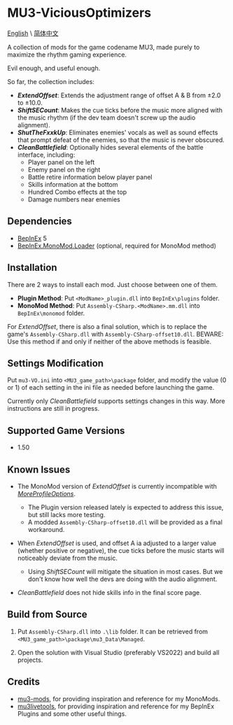 # MU3-ViciousOptimizers

[English](README.md) \\
[简体中文](README_zh-hans.md)

A collection of mods for the game codename MU3, made purely to maximize the rhythm gaming experience.

Evil enough, and useful enough.

So far, the collection includes:

+ ***ExtendOffset***: Extends the adjustment range of offset A & B from ±2.0 to ±10.0.
+ ***ShiftSECount***: Makes the cue ticks before the music more aligned with the music rhythm (if the dev team doesn't screw up the audio alignment).
+ ***ShutTheFxxkUp***: Eliminates enemies' vocals as well as sound effects that prompt defeat of the enemies, so that the music is never obscured.
+ ***CleanBattlefield***: Optionally hides several elements of the battle interface, including:
  + Player panel on the left
  + Enemy panel on the right
  + Battle retire information below player panel
  + Skills information at the bottom
  + Hundred Combo effects at the top
  + Damage numbers near enemies

## Dependencies

+ [BepInEx](https://github.com/BepInEx/BepInEx) 5
+ [BepInEx.MonoMod.Loader](https://github.com/BepInEx/BepInEx.MonoMod.Loader) (optional, required for MonoMod method)

## Installation

There are 2 ways to install each mod. Just choose between one of them.

+ **Plugin Method**: Put `<ModName>_plugin.dll` into `BepInEx\plugins` folder.
+ **MonoMod Method**: Put `Assembly-CSharp.<ModName>.mm.dll` into `BepInEx\monomod` folder.

For *ExtendOffset*, there is also a final solution, which is to replace the game's `Assembly-CSharp.dll` with `Assembly-CSharp-offset10.dll`. BEWARE: Use this method if and only if neither of the above methods is feasible.

## Settings Modification

Put `mu3-VO.ini` into `<MU3_game_path>\package` folder, and modify the value (0 or 1) of each setting in the ini file as needed before launching the game.

Currently only *CleanBattlefield* supports settings changes in this way. More instructions are still in progress.

## Supported Game Versions

+ 1.50

## Known Issues

+ The MonoMod version of *ExtendOffset* is currently incompatible with [*MoreProfileOptions*](https://www.rainycolor.org/package/7EVENDAYSHOLIDAYS/MoreProfileOptions/).
  + The Plugin version released lately is expected to address this issue, but still lacks more testing.
  + A modded `Assembly-CSharp-offset10.dll` will be provided as a final workaround.

+ When *ExtendOffset* is used, and offset A ia adjusted to a larger value (whether positive or negative), the cue ticks before the music starts will noticeably deviate from the music.
  + Using *ShiftSECount* will mitigate the situation in most cases. But we don't know how well the devs are doing with the audio alignment.

+ *CleanBattlefield* does not hide skills info in the final score page.

## Build from Source

1. Put `Assembly-CSharp.dll` into `.\lib` folder. It can be retrieved from `<MU3_game_path>\package\mu3_Data\Managed`.

2. Open the solution with Visual Studio (preferably VS2022) and build all projects.

## Credits

+ [mu3-mods](https://gitea.tendokyu.moe/akanyan/mu3-mods), for providing inspiration and reference for my MonoMods.
+ [mu3livetools](https://github.com/r-value/mu3livetools), for providing inspiration and reference for my BepInEx Plugins and some other useful things.
